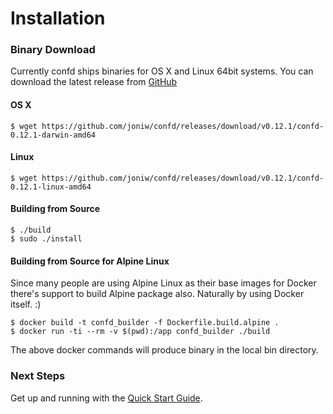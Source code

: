 # Installation

### Binary Download

Currently confd ships binaries for OS X and Linux 64bit systems. You can download the latest release from [GitHub](https://github.com/joniw/confd/releases)

#### OS X

```
$ wget https://github.com/joniw/confd/releases/download/v0.12.1/confd-0.12.1-darwin-amd64
```

#### Linux

```
$ wget https://github.com/joniw/confd/releases/download/v0.12.1/confd-0.12.1-linux-amd64
```

#### Building from Source

```
$ ./build
$ sudo ./install
```

#### Building from Source for Alpine Linux

Since many people are using Alpine Linux as their base images for Docker there's support to build Alpine package also. Naturally by using Docker itself. :)

```
$ docker build -t confd_builder -f Dockerfile.build.alpine .
$ docker run -ti --rm -v $(pwd):/app confd_builder ./build
```
The above docker commands will produce binary in the local bin directory.

### Next Steps

Get up and running with the [Quick Start Guide](quick-start-guide.md).
